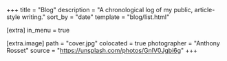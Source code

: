 +++
title = "Blog"
description = "A chronological log of my public, article-style writing."
sort_by = "date"
template = "blog/list.html"

[extra]
in_menu = true

[extra.image]
path = "cover.jpg"
colocated = true
photographer = "Anthony Rosset"
source = "https://unsplash.com/photos/GnlV0Jgbi6g"
+++